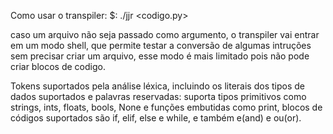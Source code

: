 Como usar o transpiler:
$: ./jjr <codigo.py>


caso um arquivo não seja passado como argumento, o transpiler vai entrar
em um modo shell, que permite testar a conversão de algumas intruções
sem precisar criar um arquivo, esse modo é mais limitado pois não
pode criar blocos de codigo.

Tokens suportados pela análise léxica, incluindo os literais dos tipos 
de dados suportados e palavras reservadas: suporta tipos primitivos 
como strings, ints, floats, bools, None e funções embutidas como print, 
blocos de códigos suportados são if, elif, else e while, e também e(and) e ou(or).

